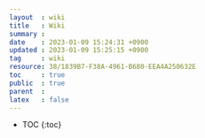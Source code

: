 ```yaml
---
layout  : wiki
title   : Wiki
summary : 
date    : 2023-01-09 15:24:31 +0900
updated : 2023-01-09 15:25:15 +0900
tag     : wiki
resource: 38/1839B7-F38A-4961-B680-EEA4A250632E
toc     : true
public  : true
parent  : 
latex   : false
---
```

* TOC
{:toc}
